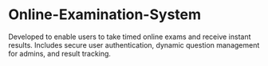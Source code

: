 # Online-Examination-System
Developed to enable users to take timed online exams and receive instant results. Includes  secure user authentication, dynamic question management for admins, and result tracking.
